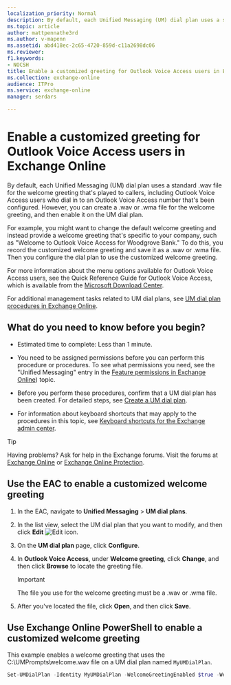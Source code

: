 ```yaml
---
localization_priority: Normal
description: By default, each Unified Messaging (UM) dial plan uses a standard .wav file for the welcome greeting that's played to callers, including Outlook Voice Access users who dial in to an Outlook Voice Access number that's been configured. However, you can create a .wav or .wma file for the welcome greeting, and then enable it on the UM dial plan.
ms.topic: article
author: mattpennathe3rd
ms.author: v-mapenn
ms.assetid: abd418ec-2c65-4720-859d-c11a2698dc06
ms.reviewer: 
f1.keywords:
- NOCSH
title: Enable a customized greeting for Outlook Voice Access users in Exchange Online
ms.collection: exchange-online
audience: ITPro
ms.service: exchange-online
manager: serdars

---
```


# Enable a customized greeting for Outlook Voice Access users in Exchange Online

By default, each Unified Messaging (UM) dial plan uses a standard .wav file for the welcome greeting that's played to callers, including Outlook Voice Access users who dial in to an Outlook Voice Access number that's been configured. However, you can create a .wav or .wma file for the welcome greeting, and then enable it on the UM dial plan.

For example, you might want to change the default welcome greeting and instead provide a welcome greeting that's specific to your company, such as "Welcome to Outlook Voice Access for Woodgrove Bank." To do this, you record the customized welcome greeting and save it as a .wav or .wma file. Then you configure the dial plan to use the customized welcome greeting.

For more information about the menu options available for Outlook Voice Access users, see the Quick Reference Guide for Outlook Voice Access, which is available from the [Microsoft Download Center](https://www.microsoft.com/download/details.aspx?id=20772).

For additional management tasks related to UM dial plans, see [UM dial plan procedures in Exchange Online](../connect-voice-mail-system/um-dial-plan-procedures.md).

## What do you need to know before you begin?

- Estimated time to complete: Less than 1 minute.

- You need to be assigned permissions before you can perform this procedure or procedures. To see what permissions you need, see the "Unified Messaging" entry in the [Feature permissions in Exchange Online](../../permissions-exo/feature-permissions.md)) topic.

- Before you perform these procedures, confirm that a UM dial plan has been created. For detailed steps, see [Create a UM dial plan](../../voice-mail-unified-messaging/connect-voice-mail-system/create-um-dial-plan.md).

- For information about keyboard shortcuts that may apply to the procedures in this topic, see [Keyboard shortcuts for the Exchange admin center](../../accessibility/keyboard-shortcuts-in-admin-center.md).

> [!TIP]
> Having problems? Ask for help in the Exchange forums. Visit the forums at [Exchange Online](https://go.microsoft.com/fwlink/p/?linkId=267542) or [Exchange Online Protection](https://go.microsoft.com/fwlink/p/?linkId=285351).

## Use the EAC to enable a customized welcome greeting

1. In the EAC, navigate to **Unified Messaging** \> **UM dial plans**.

2. In the list view, select the UM dial plan that you want to modify, and then click **Edit** ![Edit icon](../../media/ITPro_EAC_EditIcon.gif).

3. On the **UM dial plan** page, click **Configure**.

4. In **Outlook Voice Access**, under **Welcome greeting**, click **Change**, and then click **Browse** to locate the greeting file.

    > [!IMPORTANT]
    > The file you use for the welcome greeting must be a .wav or .wma file.

5. After you've located the file, click **Open**, and then click **Save**.

## Use Exchange Online PowerShell to enable a customized welcome greeting

This example enables a welcome greeting that uses the C:\UMPrompts\welcome.wav file on a UM dial plan named `MyUMDialPlan`.

```PowerShell
Set-UMDialPlan -Identity MyUMDialPlan -WelcomeGreetingEnabled $true -WelcomeGreetingFilename c:\UMPrompts\welcome.wav
```
